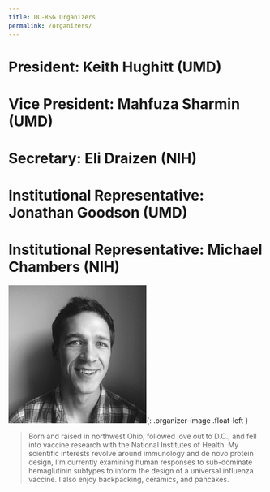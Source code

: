 ```yaml
---
title: DC-RSG Organizers
permalink: /organizers/
---
```


# President: Keith Hughitt (UMD)

# Vice President: Mahfuza Sharmin (UMD)

# Secretary: Eli Draizen (NIH)

# Institutional Representative: Jonathan Goodson (UMD)

# Institutional Representative: Michael Chambers (NIH)

![Michael Chambers](images/organizers/chambers.jpg){: .organizer-image .float-left }

> Born and raised in northwest Ohio, followed love out to D.C., and fell into
> vaccine research with the National Institutes of Health. My scientific
> interests revolve around immunology and de novo protein design, I'm currently
> examining human responses to sub-dominate hemaglutinin subtypes to inform the
> design of a universal influenza vaccine. I also enjoy backpacking, ceramics,
> and pancakes.

